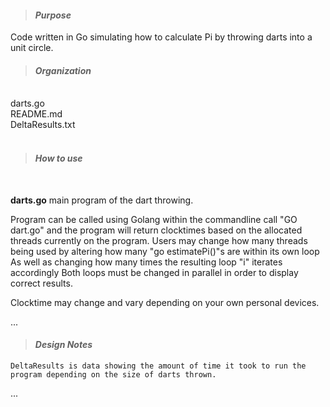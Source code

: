 >#### ***Purpose***

Code written in Go simulating how to calculate Pi
by throwing darts into a unit circle.

>#### ***Organization***
<br>
darts.go <br>
README.md <br>
DeltaResults.txt <br>
<br>

>#### ***How to use***
<br>

**darts.go** main program of the dart throwing.

Program can be called using Golang within the commandline
call "GO dart.go" and the program will return clocktimes based on the allocated threads currently on the program. 
Users may change how many threads being used by altering how many "go estimatePi()"s are within its own loop
As well as changing how many times the resulting loop "i" iterates accordingly
Both loops must be changed in parallel in order to display correct results.

Clocktime may change and vary depending on your own personal devices. 

...

>#### ***Design Notes***

    DeltaResults is data showing the amount of time it took to run the program depending on the size of darts thrown.

...
